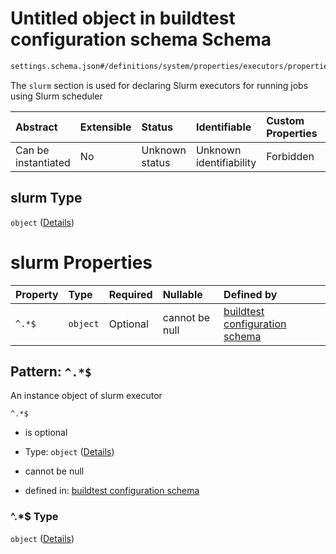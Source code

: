 # Untitled object in buildtest configuration schema Schema

```txt
settings.schema.json#/definitions/system/properties/executors/properties/slurm
```

The `slurm` section is used for declaring Slurm executors for running jobs using Slurm scheduler

| Abstract            | Extensible | Status         | Identifiable            | Custom Properties | Additional Properties | Access Restrictions | Defined In                                                                   |
| :------------------ | :--------- | :------------- | :---------------------- | :---------------- | :-------------------- | :------------------ | :--------------------------------------------------------------------------- |
| Can be instantiated | No         | Unknown status | Unknown identifiability | Forbidden         | Allowed               | none                | [settings.schema.json\*](../out/settings.schema.json "open original schema") |

## slurm Type

`object` ([Details](settings-definitions-system-properties-executors-properties-slurm.md))

# slurm Properties

| Property | Type     | Required | Nullable       | Defined by                                                                                                                                                              |
| :------- | :------- | :------- | :------------- | :---------------------------------------------------------------------------------------------------------------------------------------------------------------------- |
| `^.*$`   | `object` | Optional | cannot be null | [buildtest configuration schema](settings-definitions-slurm.md "settings.schema.json#/definitions/system/properties/executors/properties/slurm/patternProperties/^.*$") |

## Pattern: `^.*$`

An instance object of slurm executor

`^.*$`

*   is optional

*   Type: `object` ([Details](settings-definitions-slurm.md))

*   cannot be null

*   defined in: [buildtest configuration schema](settings-definitions-slurm.md "settings.schema.json#/definitions/system/properties/executors/properties/slurm/patternProperties/^.*$")

### ^.\*$ Type

`object` ([Details](settings-definitions-slurm.md))
